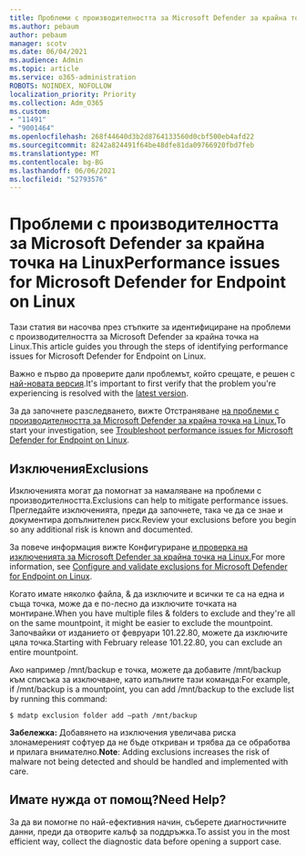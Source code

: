 ```yaml
---
title: Проблеми с производителността за Microsoft Defender за крайна точка на Linux
ms.author: pebaum
author: pebaum
manager: scotv
ms.date: 06/04/2021
ms.audience: Admin
ms.topic: article
ms.service: o365-administration
ROBOTS: NOINDEX, NOFOLLOW
localization_priority: Priority
ms.collection: Adm_O365
ms.custom:
- "11491"
- "9001464"
ms.openlocfilehash: 268f44640d3b2d8764133560d0cbf500eb4afd22
ms.sourcegitcommit: 8242a824491f64be48dfe81da09766920fbd7feb
ms.translationtype: MT
ms.contentlocale: bg-BG
ms.lasthandoff: 06/06/2021
ms.locfileid: "52793576"
---
```

# <a name="performance-issues-for-microsoft-defender-for-endpoint-on-linux"></a><span data-ttu-id="5a063-102">Проблеми с производителността за Microsoft Defender за крайна точка на Linux</span><span class="sxs-lookup"><span data-stu-id="5a063-102">Performance issues for Microsoft Defender for Endpoint on Linux</span></span>

<span data-ttu-id="5a063-103">Тази статия ви насочва през стъпките за идентифициране на проблеми с производителността за Microsoft Defender за крайна точка на Linux.</span><span class="sxs-lookup"><span data-stu-id="5a063-103">This article guides you through the steps of identifying performance issues for Microsoft Defender for Endpoint on Linux.</span></span>

<span data-ttu-id="5a063-104">Важно е първо да проверите дали проблемът, който срещате, е решен с [най-новата версия](/microsoft-365/security/defender-endpoint/linux-whatsnew).</span><span class="sxs-lookup"><span data-stu-id="5a063-104">It's important to first verify that the problem you're experiencing is resolved with the [latest version](/microsoft-365/security/defender-endpoint/linux-whatsnew).</span></span> 

<span data-ttu-id="5a063-105">За да започнете разследването, вижте Отстраняване [на проблеми с производителността за Microsoft Defender за крайна точка на Linux.](/microsoft-365/security/defender-endpoint/linux-support-perf)</span><span class="sxs-lookup"><span data-stu-id="5a063-105">To start your investigation, see [Troubleshoot performance issues for Microsoft Defender for Endpoint on Linux](/microsoft-365/security/defender-endpoint/linux-support-perf).</span></span>

## <a name="exclusions"></a><span data-ttu-id="5a063-106">Изключения</span><span class="sxs-lookup"><span data-stu-id="5a063-106">Exclusions</span></span>

<span data-ttu-id="5a063-107">Изключенията могат да помогнат за намаляване на проблеми с производителността.</span><span class="sxs-lookup"><span data-stu-id="5a063-107">Exclusions can help to mitigate performance issues.</span></span> <span data-ttu-id="5a063-108">Прегледайте изключенията, преди да започнете, така че да се знае и документира допълнителен риск.</span><span class="sxs-lookup"><span data-stu-id="5a063-108">Review your exclusions before you begin so any additional risk is known and documented.</span></span>

<span data-ttu-id="5a063-109">За повече информация вижте Конфигуриране [и проверка на изключенията за Microsoft Defender за крайна точка на Linux.](/microsoft-365/security/defender-endpoint/linux-exclusions)</span><span class="sxs-lookup"><span data-stu-id="5a063-109">For more information, see [Configure and validate exclusions for Microsoft Defender for Endpoint on Linux](/microsoft-365/security/defender-endpoint/linux-exclusions).</span></span>

<span data-ttu-id="5a063-110">Когато имате няколко файла, & да изключите и всички те са на една и съща точка, може да е по-лесно да изключите точката на монтиране.</span><span class="sxs-lookup"><span data-stu-id="5a063-110">When you have multiple files & folders to exclude and they're all on the same mountpoint, it might be easier to exclude the mountpoint.</span></span> <span data-ttu-id="5a063-111">Започвайки от изданието от февруари 101.22.80, можете да изключите цяла точка.</span><span class="sxs-lookup"><span data-stu-id="5a063-111">Starting with February release 101.22.80, you can exclude an entire mountpoint.</span></span>

<span data-ttu-id="5a063-112">Ако например /mnt/backup е точка, можете да добавите /mnt/backup към списъка за изключване, като изпълните тази команда:</span><span class="sxs-lookup"><span data-stu-id="5a063-112">For example, if /mnt/backup is a mountpoint, you can add /mnt/backup to the exclude list by running this command:</span></span>

`$ mdatp exclusion folder add –path /mnt/backup`

<span data-ttu-id="5a063-113">**Забележка:** Добавянето на изключения увеличава риска злонамереният софтуер да не бъде откриван и трябва да се обработва и прилага внимателно.</span><span class="sxs-lookup"><span data-stu-id="5a063-113">**Note**: Adding exclusions increases the risk of malware not being detected and should be handled and implemented with care.</span></span>

## <a name="need-help"></a><span data-ttu-id="5a063-114">Имате нужда от помощ?</span><span class="sxs-lookup"><span data-stu-id="5a063-114">Need Help?</span></span>

<span data-ttu-id="5a063-115">За да ви помогне по най-ефективния начин, съберете диагностичните данни, преди да отворите калъф за поддръжка.</span><span class="sxs-lookup"><span data-stu-id="5a063-115">To assist you in the most efficient way, collect the diagnostic data before opening a support case.</span></span>
